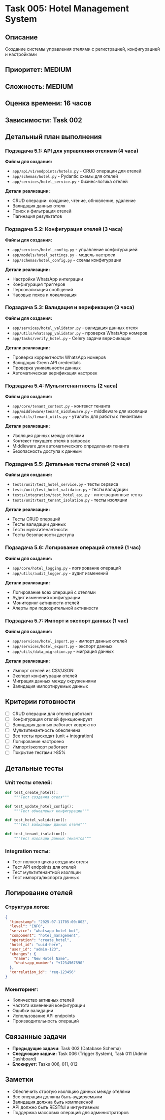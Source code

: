 # Task 005: Hotel Management System

## Описание
Создание системы управления отелями с регистрацией, конфигурацией и настройками

## Приоритет: MEDIUM
## Сложность: MEDIUM
## Оценка времени: 16 часов
## Зависимости: Task 002

## Детальный план выполнения

### Подзадача 5.1: API для управления отелями (4 часа)
**Файлы для создания:**
- `app/api/v1/endpoints/hotels.py` - CRUD операции для отелей
- `app/schemas/hotel.py` - Pydantic схемы для отелей
- `app/services/hotel_service.py` - бизнес-логика отелей

**Детали реализации:**
- CRUD операции: создание, чтение, обновление, удаление
- Валидация данных отеля
- Поиск и фильтрация отелей
- Пагинация результатов

### Подзадача 5.2: Конфигурация отелей (3 часа)
**Файлы для создания:**
- `app/services/hotel_config.py` - управление конфигурацией
- `app/models/hotel_settings.py` - модель настроек
- `app/schemas/hotel_config.py` - схемы конфигурации

**Детали реализации:**
- Настройки WhatsApp интеграции
- Конфигурация триггеров
- Персонализация сообщений
- Часовые пояса и локализация

### Подзадача 5.3: Валидация и верификация (3 часа)
**Файлы для создания:**
- `app/services/hotel_validator.py` - валидация данных отеля
- `app/utils/whatsapp_validator.py` - проверка WhatsApp номеров
- `app/tasks/verify_hotel.py` - Celery задачи верификации

**Детали реализации:**
- Проверка корректности WhatsApp номеров
- Валидация Green API credentials
- Проверка уникальности данных
- Автоматическая верификация настроек

### Подзадача 5.4: Мультитенантность (2 часа)
**Файлы для создания:**
- `app/core/tenant_context.py` - контекст тенанта
- `app/middleware/tenant_middleware.py` - middleware для изоляции
- `app/utils/tenant_utils.py` - утилиты для работы с тенантами

**Детали реализации:**
- Изоляция данных между отелями
- Контекст текущего отеля в запросах
- Middleware для автоматического определения тенанта
- Безопасность доступа к данным

### Подзадача 5.5: Детальные тесты отелей (2 часа)
**Файлы для создания:**
- `tests/unit/test_hotel_service.py` - тесты сервиса
- `tests/unit/test_hotel_validator.py` - тесты валидации
- `tests/integration/test_hotel_api.py` - интеграционные тесты
- `tests/unit/test_tenant_isolation.py` - тесты изоляции

**Детали реализации:**
- Тесты CRUD операций
- Тесты валидации данных
- Тесты мультитенантности
- Тесты безопасности доступа

### Подзадача 5.6: Логирование операций отелей (1 час)
**Файлы для создания:**
- `app/core/hotel_logging.py` - логирование операций
- `app/utils/audit_logger.py` - аудит изменений

**Детали реализации:**
- Логирование всех операций с отелями
- Аудит изменений конфигурации
- Мониторинг активности отелей
- Алерты при подозрительной активности

### Подзадача 5.7: Импорт и экспорт данных (1 час)
**Файлы для создания:**
- `app/services/hotel_import.py` - импорт данных отелей
- `app/services/hotel_export.py` - экспорт данных
- `app/utils/data_migration.py` - миграция данных

**Детали реализации:**
- Импорт отелей из CSV/JSON
- Экспорт конфигурации отелей
- Миграция данных между окружениями
- Валидация импортируемых данных

## Критерии готовности
- [ ] CRUD операции для отелей работают
- [ ] Конфигурация отелей функционирует
- [ ] Валидация данных работает корректно
- [ ] Мультитенантность обеспечена
- [ ] Все тесты проходят (unit + integration)
- [ ] Логирование настроено
- [ ] Импорт/экспорт работает
- [ ] Покрытие тестами >85%

## Детальные тесты

### Unit тесты отелей:
```python
def test_create_hotel():
    """Тест создания отеля"""
    
def test_update_hotel_config():
    """Тест обновления конфигурации"""
    
def test_hotel_validation():
    """Тест валидации данных отеля"""
    
def test_tenant_isolation():
    """Тест изоляции данных тенантов"""
```

### Integration тесты:
- Тест полного цикла создания отеля
- Тест API endpoints для отелей
- Тест мультитенантной изоляции
- Тест импорта/экспорта данных

## Логирование отелей

### Структура логов:
```json
{
  "timestamp": "2025-07-11T05:00:00Z",
  "level": "INFO",
  "service": "whatsapp-hotel-bot",
  "component": "hotel_management",
  "operation": "create_hotel",
  "hotel_id": "uuid-here",
  "user_id": "admin-123",
  "changes": {
    "name": "New Hotel Name",
    "whatsapp_number": "+1234567890"
  },
  "correlation_id": "req-123456"
}
```

### Мониторинг:
- Количество активных отелей
- Частота изменений конфигурации
- Ошибки валидации
- Использование API endpoints
- Производительность операций

## Связанные задачи
- **Предыдущие задачи:** Task 002 (Database Schema)
- **Следующие задачи:** Task 006 (Trigger System), Task 011 (Admin Dashboard)
- **Блокирует:** Tasks 006, 011, 012

## Заметки
- Обеспечить строгую изоляцию данных между отелями
- Все операции должны быть аудируемыми
- Валидация должна быть комплексной
- API должно быть RESTful и интуитивным
- Поддержка массовых операций для администраторов
